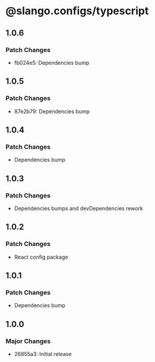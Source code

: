 # @slango.configs/typescript

## 1.0.6

### Patch Changes

- fb024e5: Dependencies bump

## 1.0.5

### Patch Changes

- 87e2b79: Dependencies bump

## 1.0.4

### Patch Changes

- Dependencies bump

## 1.0.3

### Patch Changes

- Dependencies bumps and devDependencies rework

## 1.0.2

### Patch Changes

- React config package

## 1.0.1

### Patch Changes

- Dependencies bump

## 1.0.0

### Major Changes

- 26855a3: Initial release
